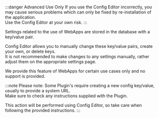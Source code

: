 :::danger Advanced Use Only
If you use the Config Editor incorrectly, you may cause serious problems which can only be fixed by re-installation of the application.<br />
Use the Config Editor at your own risk.
:::

Settings related to the use of WebApps are stored in the database with a key/value pair.

Config Editor allows you to manually change these key/value pairs, create your own, or delete keys.<br />
It is not recommended to make changes to any settings manually, rather adjust them on the appropriate settings page.

We provide this feature of WebApps for certain use cases only and no support is provided.

:::note Please note:
Some Plugin's require creating a new config key/value, usually to provide a system URL.<br />
Make sure to check any instructions supplied with the Plugin.

This action will be performed using Config Editor, so take care when following the provided instructions.
:::